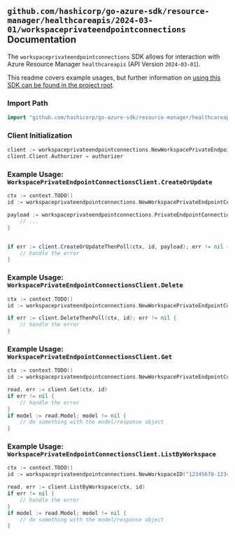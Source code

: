 
## `github.com/hashicorp/go-azure-sdk/resource-manager/healthcareapis/2024-03-01/workspaceprivateendpointconnections` Documentation

The `workspaceprivateendpointconnections` SDK allows for interaction with Azure Resource Manager `healthcareapis` (API Version `2024-03-01`).

This readme covers example usages, but further information on [using this SDK can be found in the project root](https://github.com/hashicorp/go-azure-sdk/tree/main/docs).

### Import Path

```go
import "github.com/hashicorp/go-azure-sdk/resource-manager/healthcareapis/2024-03-01/workspaceprivateendpointconnections"
```


### Client Initialization

```go
client := workspaceprivateendpointconnections.NewWorkspacePrivateEndpointConnectionsClientWithBaseURI("https://management.azure.com")
client.Client.Authorizer = authorizer
```


### Example Usage: `WorkspacePrivateEndpointConnectionsClient.CreateOrUpdate`

```go
ctx := context.TODO()
id := workspaceprivateendpointconnections.NewWorkspacePrivateEndpointConnectionID("12345678-1234-9876-4563-123456789012", "example-resource-group", "workspaceName", "privateEndpointConnectionName")

payload := workspaceprivateendpointconnections.PrivateEndpointConnectionDescription{
	// ...
}


if err := client.CreateOrUpdateThenPoll(ctx, id, payload); err != nil {
	// handle the error
}
```


### Example Usage: `WorkspacePrivateEndpointConnectionsClient.Delete`

```go
ctx := context.TODO()
id := workspaceprivateendpointconnections.NewWorkspacePrivateEndpointConnectionID("12345678-1234-9876-4563-123456789012", "example-resource-group", "workspaceName", "privateEndpointConnectionName")

if err := client.DeleteThenPoll(ctx, id); err != nil {
	// handle the error
}
```


### Example Usage: `WorkspacePrivateEndpointConnectionsClient.Get`

```go
ctx := context.TODO()
id := workspaceprivateendpointconnections.NewWorkspacePrivateEndpointConnectionID("12345678-1234-9876-4563-123456789012", "example-resource-group", "workspaceName", "privateEndpointConnectionName")

read, err := client.Get(ctx, id)
if err != nil {
	// handle the error
}
if model := read.Model; model != nil {
	// do something with the model/response object
}
```


### Example Usage: `WorkspacePrivateEndpointConnectionsClient.ListByWorkspace`

```go
ctx := context.TODO()
id := workspaceprivateendpointconnections.NewWorkspaceID("12345678-1234-9876-4563-123456789012", "example-resource-group", "workspaceName")

read, err := client.ListByWorkspace(ctx, id)
if err != nil {
	// handle the error
}
if model := read.Model; model != nil {
	// do something with the model/response object
}
```
